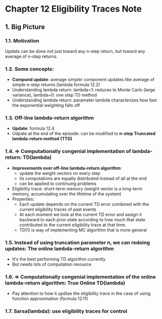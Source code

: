 # Chapter 12 Eligibility Traces Note

## 1. Big Picture
### 1.1. Motivation
Update can be done not just toward any n-step return, but toward any average of n-step returns.

### 1.2. Some concepts:
- **Compund update**: average simpler component updates like average of simple n-step returns (lambda formula 12.2)
- Understanding lambda return: lambda=1: reduces to Monte Carlo (large variance), lambda=0: one step TD method
- Understanding lambda return: parameter lambda characterizes how fast the exponential weighting falls off

### 1.3. Off-line lambda-return algorithm
- **Update**: formula 12.4
- Udpate at the end of the episode: can be modified to **n-step Truncated lambda-return method (TTD)**

### 1.4. => Computationally congenial implementation of lambda-return: TD(lambda)
- **Improvements over off-line lambda-return algorithm**:
    - update the weight vectors on every step
    - its computations are equally distributed instead of all at the end
    - can be applied to continuing problems
- Eligibility trace: short-term memory (weight vector is a long-term memory, accumulating over the lifetime of the system)
- Properties:
    - Each update depends on the current TD error combined with the current eligibility traces of past events
	- At each moment we look at the current TD error and assign it backward to each prior state according to how much that state contributed to the current eligibility trace at that time.
	- TD(1) is way of implementing MC algorithm that is more general

### 1.5. Instead of using truncation parameter n, we can redoing updates: The online lambda-return algorithm
- It's the best performing TD algorithm currently 
- But needs lots of computation resource

### 1.6. => Computationally congenial implementation of the online lambda-return algorithm: True Online TD(lambda)
- Pay attention to how it updtae the eligibility trace in the case of using function approximation (formula 12.11)


### 1.7. Sarsa(lambda): use eligibility traces for control


